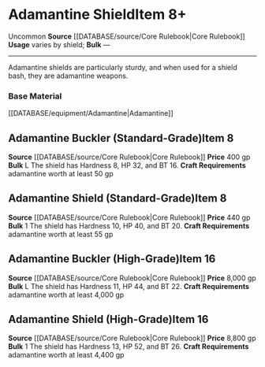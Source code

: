 ﻿---
bulk: '1'
id: '310'
item_category: Shields
item_subcategory: Precious Material Shields
level: '8'
name: Adamantine Shield
price: 440 gp
rarity: Uncommon
source: '[[DATABASE/source/Core Rulebook|Core Rulebook]]'
trait:
- '[[DATABASE/trait/Uncommon|Uncommon]]'
type: Item
usage: varies by shield

---
# Adamantine Shield<span class="item-type">Item 8+</span>

<span class="trait-uncommon item-trait">Uncommon</span>
**Source** [[DATABASE/source/Core Rulebook|Core Rulebook]] 
**Usage** varies by shield; **Bulk** —

---
Adamantine shields are particularly sturdy, and when used for a shield bash, they are adamantine weapons.

### Base Material

[[DATABASE/equipment/Adamantine|Adamantine]]

## Adamantine Buckler (Standard-Grade)<span class="item-type">Item 8</span>

**Source** [[DATABASE/source/Core Rulebook|Core Rulebook]] 
**Price** 400 gp
**Bulk** L
The shield has Hardness 8, HP 32, and BT 16.
**Craft Requirements** adamantine worth at least 50 gp

## Adamantine Shield (Standard-Grade)<span class="item-type">Item 8</span>

**Source** [[DATABASE/source/Core Rulebook|Core Rulebook]] 
**Price** 440 gp
**Bulk** 1
The shield has Hardness 10, HP 40, and BT 20.
**Craft Requirements** adamantine worth at least 55 gp

## Adamantine Buckler (High-Grade)<span class="item-type">Item 16</span>

**Source** [[DATABASE/source/Core Rulebook|Core Rulebook]] 
**Price** 8,000 gp
**Bulk** L
The shield has Hardness 11, HP 44, and BT 22.
**Craft Requirements** adamantine worth at least 4,000 gp

## Adamantine Shield (High-Grade)<span class="item-type">Item 16</span>

**Source** [[DATABASE/source/Core Rulebook|Core Rulebook]] 
**Price** 8,800 gp
**Bulk** 1
The shield has Hardness 13, HP 52, and BT 26.
**Craft Requirements** adamantine worth at least 4,400 gp